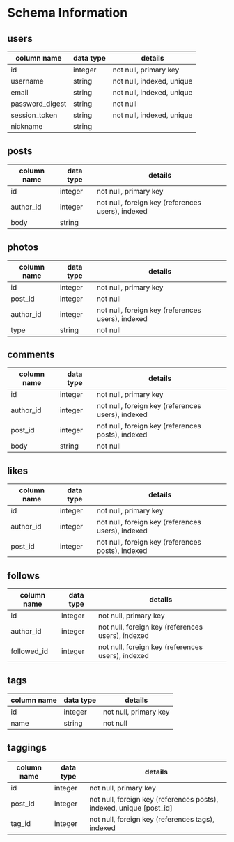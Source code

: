 # Schema Information

## users
column name     | data type | details
----------------|-----------|-----------------------
id              | integer   | not null, primary key
username        | string    | not null, indexed, unique
email           | string    | not null, indexed, unique
password_digest | string    | not null
session_token   | string    | not null, indexed, unique
nickname        | string    |

## posts
column name | data type | details
------------|-----------|-----------------------
id          | integer   | not null, primary key
author_id   | integer   | not null, foreign key (references users), indexed
body | string    |

## photos
column name | data type | details
------------|-----------|-----------------------
id          | integer   | not null, primary key
post_id     | integer   | not null
author_id   | integer   | not null, foreign key (references users), indexed
type        | string    | not null
<!-- type is either profile or post -->

## comments
column name | data type | details
------------|-----------|-----------------------
id          | integer   | not null, primary key
author_id   | integer   | not null, foreign key (references users), indexed
post_id     | integer   | not null, foreign key (references posts), indexed
body        | string    | not null


## likes
column name | data type | details
------------|-----------|-----------------------
id          | integer   | not null, primary key
author_id   | integer   | not null, foreign key (references users), indexed
post_id     | integer   | not null, foreign key (references posts), indexed
<!-- how to add unique [post_id, author_id] -->

## follows
column name | data type | details
------------|-----------|-----------------------
id          | integer   | not null, primary key
author_id   | integer   | not null, foreign key (references users), indexed
followed_id | integer   | not null, foreign key (references users), indexed
<!-- author is the one who follows -->
<!-- followed is the one who has been followed -->
<!-- not allow to follow yourself -->

## tags
column name | data type | details
------------|-----------|-----------------------
id          | integer   | not null, primary key
name        | string    | not null

## taggings
column name | data type | details
------------|-----------|-----------------------
id          | integer   | not null, primary key
post_id     | integer   | not null, foreign key (references posts), indexed, unique [post_id]
tag_id      | integer   | not null, foreign key (references tags), indexed

<!-- how to add unique [post_id, tag_id] -->
